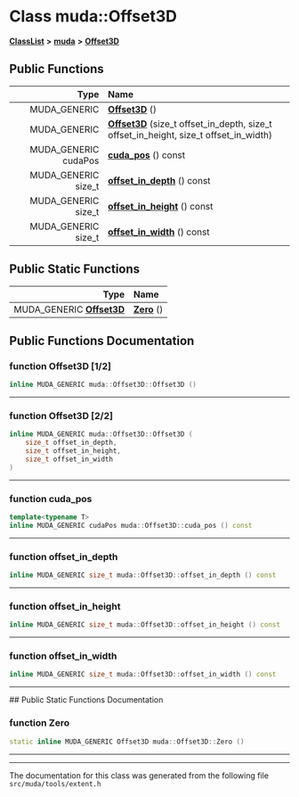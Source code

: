 

# Class muda::Offset3D



[**ClassList**](annotated.md) **>** [**muda**](namespacemuda.md) **>** [**Offset3D**](classmuda_1_1_offset3_d.md)










































## Public Functions

| Type | Name |
| ---: | :--- |
|  MUDA\_GENERIC | [**Offset3D**](#function-offset3d-12) () <br> |
|  MUDA\_GENERIC | [**Offset3D**](#function-offset3d-22) (size\_t offset\_in\_depth, size\_t offset\_in\_height, size\_t offset\_in\_width) <br> |
|  MUDA\_GENERIC cudaPos | [**cuda\_pos**](#function-cuda_pos) () const<br> |
|  MUDA\_GENERIC size\_t | [**offset\_in\_depth**](#function-offset_in_depth) () const<br> |
|  MUDA\_GENERIC size\_t | [**offset\_in\_height**](#function-offset_in_height) () const<br> |
|  MUDA\_GENERIC size\_t | [**offset\_in\_width**](#function-offset_in_width) () const<br> |


## Public Static Functions

| Type | Name |
| ---: | :--- |
|  MUDA\_GENERIC [**Offset3D**](classmuda_1_1_offset3_d.md) | [**Zero**](#function-zero) () <br> |


























## Public Functions Documentation




### function Offset3D [1/2]

```C++
inline MUDA_GENERIC muda::Offset3D::Offset3D () 
```




<hr>



### function Offset3D [2/2]

```C++
inline MUDA_GENERIC muda::Offset3D::Offset3D (
    size_t offset_in_depth,
    size_t offset_in_height,
    size_t offset_in_width
) 
```




<hr>



### function cuda\_pos 

```C++
template<typename T>
inline MUDA_GENERIC cudaPos muda::Offset3D::cuda_pos () const
```




<hr>



### function offset\_in\_depth 

```C++
inline MUDA_GENERIC size_t muda::Offset3D::offset_in_depth () const
```




<hr>



### function offset\_in\_height 

```C++
inline MUDA_GENERIC size_t muda::Offset3D::offset_in_height () const
```




<hr>



### function offset\_in\_width 

```C++
inline MUDA_GENERIC size_t muda::Offset3D::offset_in_width () const
```




<hr>
## Public Static Functions Documentation




### function Zero 

```C++
static inline MUDA_GENERIC Offset3D muda::Offset3D::Zero () 
```




<hr>

------------------------------
The documentation for this class was generated from the following file `src/muda/tools/extent.h`

